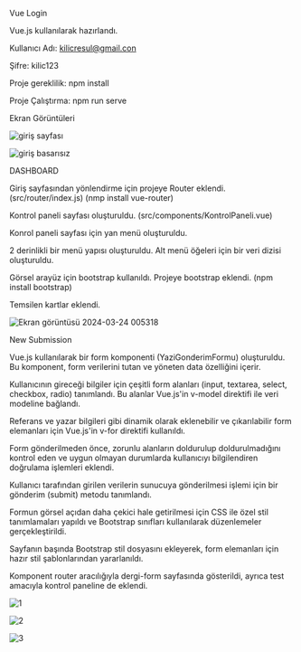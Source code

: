 Vue Login

Vue.js kullanılarak hazırlandı.

Kullanıcı Adı: kilicresul@gmail.con

Şifre: kilic123

Proje gereklilik: npm install

Proje Çalıştırma: npm run serve

Ekran Görüntüleri

![giriş sayfası](https://github.com/resulkilic0/LoginPage/assets/164054772/30586889-ea10-4682-ba54-3e00c8605139)


![giriş basarısız](https://github.com/resulkilic0/LoginPage/assets/164054772/3d2f3974-7f51-4572-b366-2e908d35eb47)

DASHBOARD

Giriş sayfasından yönlendirme için projeye Router eklendi. (src/router/index.js) (nmp install vue-router)

Kontrol paneli sayfası oluşturuldu. (src/components/KontrolPaneli.vue)

Konrol paneli sayfası için yan menü oluşturuldu.

2 derinlikli bir menü yapısı oluşturuldu. Alt menü öğeleri için bir veri dizisi oluşturuldu. 

Görsel arayüz için bootstrap kullanıldı. Projeye bootstrap eklendi. (npm install bootstrap)

Temsilen kartlar eklendi.

![Ekran görüntüsü 2024-03-24 005318](https://github.com/resulkilic0/LoginPage/assets/164054772/c06911f0-71ab-4e0a-b4a3-1f8f1b4ccb14)

New Submission

Vue.js kullanılarak bir form komponenti (YaziGonderimFormu) oluşturuldu. Bu komponent, form verilerini tutan ve yöneten data özelliğini içerir.

Kullanıcının gireceği bilgiler için çeşitli form alanları (input, textarea, select, checkbox, radio) tanımlandı. Bu alanlar Vue.js'in v-model direktifi ile veri modeline bağlandı.

Referans ve yazar bilgileri gibi dinamik olarak eklenebilir ve çıkarılabilir form elemanları için Vue.js'in v-for direktifi kullanıldı.

Form gönderilmeden önce, zorunlu alanların doldurulup doldurulmadığını kontrol eden ve uygun olmayan durumlarda kullanıcıyı bilgilendiren doğrulama işlemleri eklendi.

Kullanıcı tarafından girilen verilerin sunucuya gönderilmesi işlemi için bir gönderim (submit) metodu  tanımlandı.

Formun görsel açıdan daha çekici hale getirilmesi için CSS ile özel stil tanımlamaları yapıldı ve Bootstrap sınıfları kullanılarak düzenlemeler gerçekleştirildi.

Sayfanın başında Bootstrap stil dosyasını ekleyerek, form elemanları için hazır stil şablonlarından yararlanıldı.

Komponent router aracılığıyla dergi-form sayfasında gösterildi, ayrıca test amacıyla kontrol paneline de eklendi.

![1](https://github.com/resulkilic0/LoginPage/assets/164054772/8dc202f6-a829-4916-b523-fb31b63a7cb3)

![2](https://github.com/resulkilic0/LoginPage/assets/164054772/fbcd26bf-5821-432a-9e81-75367eeb2ea1)

![3](https://github.com/resulkilic0/LoginPage/assets/164054772/26a62db9-f73b-4b82-a70d-c7c45250933a)



